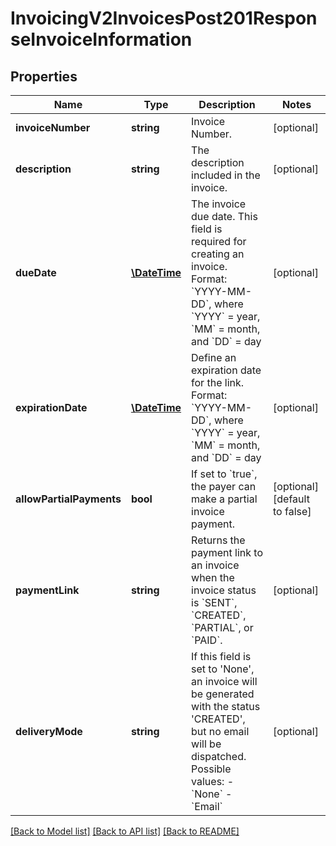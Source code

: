 # InvoicingV2InvoicesPost201ResponseInvoiceInformation

## Properties
Name | Type | Description | Notes
------------ | ------------- | ------------- | -------------
**invoiceNumber** | **string** | Invoice Number. | [optional] 
**description** | **string** | The description included in the invoice. | [optional] 
**dueDate** | [**\DateTime**](\DateTime.md) | The invoice due date. This field is required for creating an invoice. Format: &#x60;YYYY-MM-DD&#x60;, where &#x60;YYYY&#x60; &#x3D; year, &#x60;MM&#x60; &#x3D; month, and &#x60;DD&#x60; &#x3D; day | [optional] 
**expirationDate** | [**\DateTime**](\DateTime.md) | Define an expiration date for the link.  Format: &#x60;YYYY-MM-DD&#x60;, where &#x60;YYYY&#x60; &#x3D; year, &#x60;MM&#x60; &#x3D; month, and &#x60;DD&#x60; &#x3D; day | [optional] 
**allowPartialPayments** | **bool** | If set to &#x60;true&#x60;, the payer can make a partial invoice payment. | [optional] [default to false]
**paymentLink** | **string** | Returns the payment link to an invoice when the invoice status is &#x60;SENT&#x60;, &#x60;CREATED&#x60;, &#x60;PARTIAL&#x60;, or &#x60;PAID&#x60;. | [optional] 
**deliveryMode** | **string** | If this field is set to &#39;None&#39;, an invoice will be generated with the status &#39;CREATED&#39;, but no email will be dispatched.    Possible values:        - &#x60;None&#x60;   - &#x60;Email&#x60; | [optional] 

[[Back to Model list]](../README.md#documentation-for-models) [[Back to API list]](../README.md#documentation-for-api-endpoints) [[Back to README]](../README.md)



